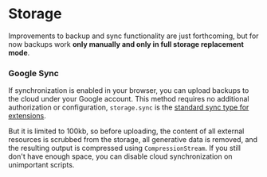 # Storage

Improvements to backup and sync functionality are just forthcoming, but for now backups work **only manually and only in full storage replacement mode**.

### Google Sync

If synchronization is enabled in your browser, you can upload backups to the cloud under your Google account. This method requires no additional authorization or configuration, `storage.sync` is the [standard sync type for extensions](https://developer.chrome.com/docs/extensions/reference/api/storage#storage_areas).

But it is limited to 100kb, so before uploading, the content of all external resources is scrubbed from the storage, all generative data is removed, and the resulting output is compressed using `CompressionStream`. If you still don't have enough space, you can disable cloud synchronization on unimportant scripts.
